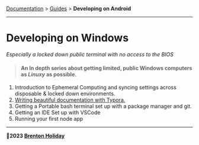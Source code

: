 [Documentation](./) > [Guides](./guides) > __Developing on Android__

------

# Developing on Windows

*Especially a locked down public terminal with no access to the BIOS*

> #### An In depth series about getting limited, public Windows computers as *Linuxy* as possible.

1. Introduction to Ephemeral Computing and syncing settings across disposable & locked down environments.
2. [Writing beautiful documentation with Typora.](../../tools/typora.md)
3. Getting a Portable bash terminal set up with a package manager and git.
4. Getting an IDE Set up with VSCode
5. Running your first node app

---

**🤍2023 [Brenton Holiday](https://brenton.holiday)**